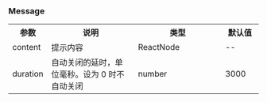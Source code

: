 ### Message

<table>
  <tbody>
    <tr>
      <th  width="15%">参数</th><th width="35%">说明</th><th width="35%">类型</th><th width="15%">默认值</th>
    </tr>
    <tr>
      <td width="15%">content</td><td width="35%">提示内容</td><td width="35%">ReactNode</td><td width="15%">--</td>
    </tr>
    <tr>
      <td width="15%">duration</td><td width="35%">自动关闭的延时，单位毫秒。设为 0 时不自动关闭</td><td width="35%">number</td><td width="15%">3000</td>
    </tr>
  </tbody>
</table>
